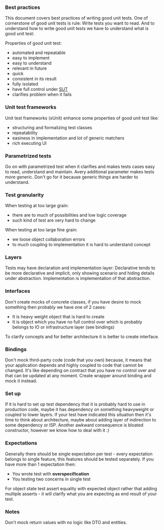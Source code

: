 ### Best practices
This document covers best practices of writing good unit tests. 
One of cornerstone of good unit tests is rule: Write tests you want to read.
And to understand how to write good unit tests we have to understand what is good unit test:

Properties of good unit test:
* automated and repeatable
* easy to implement
* easy to understand
* relevant in future
* quick
* consistent in its result
* fully isolated
* have full control under [SUT](../terminology.md#sut)
* clarifies problem when it fails

### Unit test frameworks
Unit test frameworks (xUnit) enhance some properties of good unit test like:
* structuring and formalizing test classes
* repeatability
* easiness in implementation and lot of generic matchers
* rich executing UI

### Parametrized tests
Go on with parametrized test when it clarifies and makes tests cases easy to read, understand and maintain.
Avery additional parameter makes tests more generic. Don't go for it because generic things are harder to understand.

### Test granularity
When testing at too large grain:
* there are to much of possibilities and low logic coverage
* such kind of test are very hard to change

When testing at too large fine grain:
* we loose object collaboration errors
* to much coupling to implementation it is hard to understand concept

### Layers
Tests may have declaration and implementation layer:
Declarative tends to be more declarative and implicit, only showing scenario and hiding details under abstraction.
Implementation is implementation of that abstraction.
  
### Interfaces

Don't create mocks of concrete classes, if you have desire to mock something then probably we have one of 2 cases:
* It is heavy weight object that is hard to create
* It is object which you have no full control over which is probably belongs to IO or infrastructure layer 
(see bindings)

To clarify concepts and for better architecture it is better to create interface.

### Bindings

Don't mock third-party code (code that you own) because, it means that your application depends and highly coupled to
code that cannot be changed. It's like depending on contract that you have no control over and that can be updated at
any moment. Create wrapper around binding and mock it instead. 

### Set up

If it is hard to set up test dependency that it is probably hard to use in production code, maybe it has dependency on 
something heavyweight or coupled to lower layers. If your test have indicated this situation then it's time to think 
about architecture, maybe about adding layer of indirection to some dependency or ISP. Another awkward consequence is
bloated constructor, however we know how to deal with it :)

### Expectations

Generally there should be single expectation per test - every expectation belongs to single feature, this features 
should be tested separately. If you have more than 1 expectation then:
* You wrote test with **overspecification**
* You testing two concerns in single test  

For object state test assert equality with expected object rather that adding multiple asserts - it will clarify what
you are expecting as end result of your test. 

### Notes

Don't mock return values with no logic like DTO and entities.

   
  